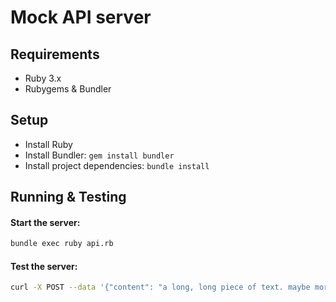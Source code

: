# Mock API server

## Requirements

- Ruby 3.x
- Rubygems & Bundler


## Setup

- Install Ruby
- Install Bundler: `gem install bundler`
- Install project dependencies: `bundle install`

## Running & Testing 

#### Start the server: 
```bash
bundle exec ruby api.rb
```

#### Test the server: 
```bash
curl -X POST --data '{"content": "a long, long piece of text. maybe more sentences"}' https://localhost:4567/analyze
```


